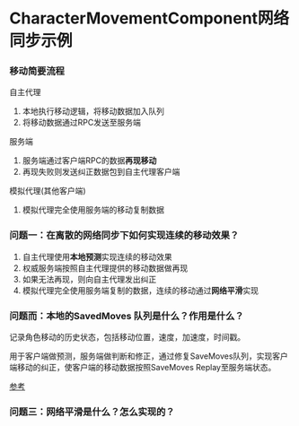# CharacterMovementComponent网络同步示例

### 移动简要流程

自主代理
1. 本地执行移动逻辑，将移动数据加入队列
2. 将移动数据通过RPC发送至服务端

服务端
1. 服务端通过客户端RPC的数据**再现移动**
2. 再现失败则发送纠正数据包到自主代理客户端

模拟代理(其他客户端)
1. 模拟代理完全使用服务端的移动复制数据

### 问题一：在离散的网络同步下如何实现连续的移动效果？

1. 自主代理使用**本地预测**实现连续的移动效果
2. 权威服务端按照自主代理提供的移动数据做再现
3. 如果无法再现，则向自主代理发出纠正
4. 模拟代理完全使用服务端复制的数据，连续的移动通过**网络平滑**实现


### 问题而：本地的SavedMoves 队列是什么？作用是什么？

记录角色移动的历史状态，包括移动位置，速度，加速度，时间戳。

用于客户端做预测，服务端做判断和修正，通过修复SaveMoves队列，实现客户端移动的纠正，使客户端的移动数据按照SaveMoves Replay至服务端状态。

[参考](https://dev.epicgames.com/documentation/zh-cn/unreal-engine/API/Runtime/Engine/GameFramework/FSavedMove_Character)

### 问题三：网络平滑是什么？怎么实现的？
